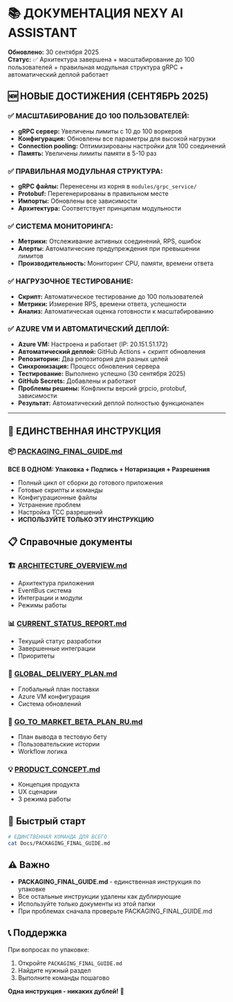 # 📚 ДОКУМЕНТАЦИЯ NEXY AI ASSISTANT

**Обновлено:** 30 сентября 2025  
**Статус:** ✅ Архитектура завершена + масштабирование до 100 пользователей + правильная модульная структура gRPC + автоматический деплой работает

## 🆕 **НОВЫЕ ДОСТИЖЕНИЯ (СЕНТЯБРЬ 2025)**

### ✅ **МАСШТАБИРОВАНИЕ ДО 100 ПОЛЬЗОВАТЕЛЕЙ:**
- **gRPC сервер:** Увеличены лимиты с 10 до 100 воркеров
- **Конфигурация:** Обновлены все параметры для высокой нагрузки
- **Connection pooling:** Оптимизированы настройки для 100 соединений
- **Память:** Увеличены лимиты памяти в 5-10 раз

### ✅ **ПРАВИЛЬНАЯ МОДУЛЬНАЯ СТРУКТУРА:**
- **gRPC файлы:** Перенесены из корня в `modules/grpc_service/`
- **Protobuf:** Перегенерированы в правильном месте
- **Импорты:** Обновлены все зависимости
- **Архитектура:** Соответствует принципам модульности

### ✅ **СИСТЕМА МОНИТОРИНГА:**
- **Метрики:** Отслеживание активных соединений, RPS, ошибок
- **Алерты:** Автоматические предупреждения при превышении лимитов
- **Производительность:** Мониторинг CPU, памяти, времени ответа

### ✅ **НАГРУЗОЧНОЕ ТЕСТИРОВАНИЕ:**
- **Скрипт:** Автоматическое тестирование до 100 пользователей
- **Метрики:** Измерение RPS, времени ответа, успешности
- **Анализ:** Автоматическая оценка готовности к масштабированию

### ✅ **AZURE VM И АВТОМАТИЧЕСКИЙ ДЕПЛОЙ:**
- **Azure VM:** Настроена и работает (IP: 20.151.51.172)
- **Автоматический деплой:** GitHub Actions + скрипт обновления
- **Репозитории:** Два репозитория для разных целей
- **Синхронизация:** Процесс обновления сервера
- **Тестирование:** Выполнено успешно (30 сентября 2025)
- **GitHub Secrets:** Добавлены и работают
- **Проблемы решены:** Конфликты версий grpcio, protobuf, зависимости
- **Результат:** Автоматический деплой полностью функционален

---

## 🎯 ЕДИНСТВЕННАЯ ИНСТРУКЦИЯ

### 📦 [PACKAGING_FINAL_GUIDE.md](./PACKAGING_FINAL_GUIDE.md)
**ВСЕ В ОДНОМ: Упаковка + Подпись + Нотаризация + Разрешения**
- Полный цикл от сборки до готового приложения
- Готовые скрипты и команды
- Конфигурационные файлы
- Устранение проблем
- Настройка TCC разрешений
- **ИСПОЛЬЗУЙТЕ ТОЛЬКО ЭТУ ИНСТРУКЦИЮ**

## 📋 Справочные документы

### 🏗️ [ARCHITECTURE_OVERVIEW.md](./ARCHITECTURE_OVERVIEW.md)
- Архитектура приложения
- EventBus система
- Интеграции и модули
- Режимы работы

### 📊 [CURRENT_STATUS_REPORT.md](./CURRENT_STATUS_REPORT.md)
- Текущий статус разработки
- Завершенные интеграции
- Приоритеты

### 🚀 [GLOBAL_DELIVERY_PLAN.md](./GLOBAL_DELIVERY_PLAN.md)
- Глобальный план поставки
- Azure VM конфигурация
- Система обновлений


### 📝 [GO_TO_MARKET_BETA_PLAN_RU.md](./GO_TO_MARKET_BETA_PLAN_RU.md)
- План вывода в тестовую бету
- Пользовательские истории
- Workflow логика

### 💡 [PRODUCT_CONCEPT.md](./PRODUCT_CONCEPT.md)
- Концепция продукта
- UX сценарии
- 3 режима работы

## 🎯 Быстрый старт

```bash
# ЕДИНСТВЕННАЯ КОМАНДА ДЛЯ ВСЕГО
cat Docs/PACKAGING_FINAL_GUIDE.md
```

## ⚠️ Важно

- **PACKAGING_FINAL_GUIDE.md** - единственная инструкция по упаковке
- Все остальные инструкции удалены как дублирующие
- Используйте только документы из этой папки
- При проблемах сначала проверьте PACKAGING_FINAL_GUIDE.md

## 📞 Поддержка

При вопросах по упаковке:
1. Откройте `PACKAGING_FINAL_GUIDE.md`
2. Найдите нужный раздел
3. Выполните команды пошагово

**Одна инструкция - никаких дублей!** 🎯